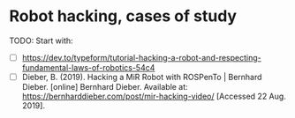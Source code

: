 # Robot hacking, cases of study

TODO:
Start with:

- [ ] https://dev.to/typeform/tutorial-hacking-a-robot-and-respecting-fundamental-laws-of-robotics-54c4
- [ ] Dieber, B. (2019). Hacking a MiR Robot with ROSPenTo | Bernhard Dieber. [online] Bernhard Dieber. Available at: https://bernharddieber.com/post/mir-hacking-video/ [Accessed 22 Aug. 2019].
